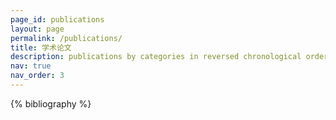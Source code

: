 ```yaml
---
page_id: publications
layout: page
permalink: /publications/
title: 学术论文
description: publications by categories in reversed chronological order. generated by jekyll-scholar.
nav: true
nav_order: 3
---
```


<!-- _pages/publications.md -->
<div class="publications">

{% bibliography %}

</div>

